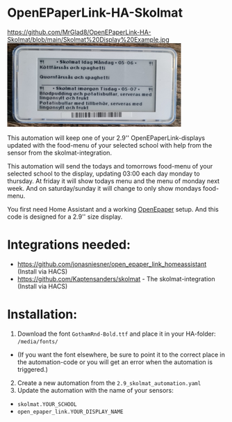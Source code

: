 # OpenEPaperLink-HA-Skolmat

https://github.com/MrGlad8/OpenEPaperLink-HA-Skolmat/blob/main/Skolmat%20Display%20Example.jpg
<img src="https://github.com/MrGlad8/OpenEPaperLink-HA-Skolmat/blob/main/Skolmat%20Display%20Example.jpg" width="400">

This automation will keep one of your 2.9'' OpenEPaperLink-displays updated with the food-menu of your selected school with help from the sensor from the skolmat-integration.

This automation will send the todays and tomorrows food-menu of your selected school to the display, updating 03:00 each day monday to thursday.
At friday it will show todays menu and the menu of monday next week. And on saturday/sunday it will change to only show mondays food-menu.

You first need Home Assistant and a working [OpenEpaper](https://openepaperlink.de/) setup. 
And this code is designed for a 2.9'' size display.

# Integrations needed:
* https://github.com/jonasniesner/open_epaper_link_homeassistant (Install via HACS)
* https://github.com/Kaptensanders/skolmat - The skolmat-integration (Install via HACS)

# Installation:
1. Download the font `GothamRnd-Bold.ttf` and place it in your HA-folder: `/media/fonts/`
* (If you want the font elsewhere, be sure to point it to the correct place in the automation-code or you will get an error when the automation is triggered.)  
2. Create a new automation from the `2.9_skolmat_automation.yaml`   
3. Update the automation with the name of your sensors:
* `skolmat.YOUR_SCHOOL`
* `open_epaper_link.YOUR_DISPLAY_NAME`
